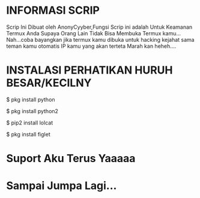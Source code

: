 # INFORMASI SCRIP
Scrip Ini Dibuat oleh AnonyCyyber,Fungsi Scrip ini adalah Untuk Keamanan Termux Anda Supaya Orang Lain Tidak Bisa Membuka Termux kamu...
Nah...coba bayangkan jika termux kamu dibuka untuk hacking kejahat sama teman kamu
otomatis IP kamu yang akan terteta
Marah kan heheh....

# INSTALASI PERHATIKAN HURUH BESAR/KECILNY
 
$ pkg install python

$ pkg install python2

$ pip2 install lolcat

$ pkg install figlet

# Suport Aku Terus Yaaaaa
# Sampai Jumpa Lagi...
